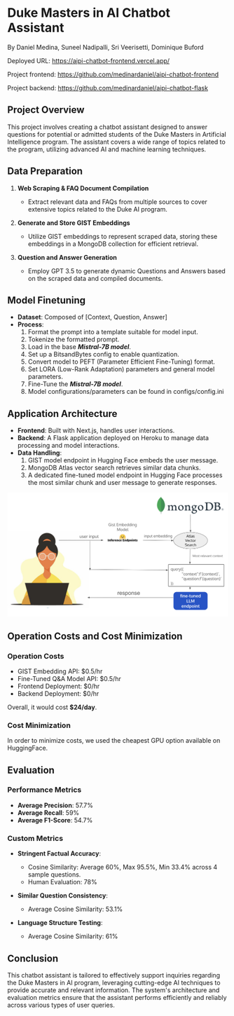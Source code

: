 # Duke Masters in AI Chatbot Assistant

By Daniel Medina, Suneel Nadipalli, Sri Veerisetti, Dominique Buford

Deployed URL: https://aipi-chatbot-frontend.vercel.app/

Project frontend: https://github.com/medinardaniel/aipi-chatbot-frontend

Project backend: https://github.com/medinardaniel/aipi-chatbot-flask

## Project Overview
This project involves creating a chatbot assistant designed to answer questions for potential or admitted students of the Duke Masters in Artificial Intelligence program. The assistant covers a wide range of topics related to the program, utilizing advanced AI and machine learning techniques.

## Data Preparation

1. **Web Scraping & FAQ Document Compilation**
   - Extract relevant data and FAQs from multiple sources to cover extensive topics related to the Duke AI program.

2. **Generate and Store GIST Embeddings**
   - Utilize GIST embeddings to represent scraped data, storing these embeddings in a MongoDB collection for efficient retrieval.

3. **Question and Answer Generation**
   - Employ GPT 3.5 to generate dynamic Questions and Answers based on the scraped data and compiled documents.

## Model Finetuning

- **Dataset**: Composed of [Context, Question, Answer]
- **Process**:
  1. Format the prompt into a template suitable for model input.
  2. Tokenize the formatted prompt.
  3. Load in the base ***Mistral-7B model***.
  4. Set up a BitsandBytes config to enable quantization.
  5. Convert model to PEFT (Parameter Efficient Fine-Tuning) format.
  6. Set LORA (Low-Rank Adaptation) parameters and general model parameters.
  7. Fine-Tune the ***Mistral-7B model***.
  8. Model configurations/parameters can be found in configs/config.ini

## Application Architecture

- **Frontend**: Built with Next.js, handles user interactions.
- **Backend**: A Flask application deployed on Heroku to manage data processing and model interactions.
- **Data Handling**:
  1. GIST model endpoint in Hugging Face embeds the user message.
  2. MongoDB Atlas vector search retrieves similar data chunks.
  3. A dedicated fine-tuned model endpoint in Hugging Face processes the most similar chunk and user message to generate responses.
 
![AIPI Chatbot Architecture](configs/aipi-chatbot-arch.png)

## Operation Costs and Cost Minimization

### Operation Costs

- GIST Embedding API: $0.5/hr
- Fine-Tuned Q&A Model API: $0.5/hr
- Frontend Deployment: $0/hr
- Backend Deployment: $0/hr

Overall, it would cost **$24/day**.

### Cost Minimization

In order to minimize costs, we used the cheapest GPU option available on HuggingFace.

## Evaluation

### Performance Metrics

- **Average Precision**: 57.7%
- **Average Recall**: 59%
- **Average F1-Score**: 54.7%

### Custom Metrics

- **Stringent Factual Accuracy**:
  - Cosine Similarity: Average 60%, Max 95.5%, Min 33.4% across 4 sample questions.
  - Human Evaluation: 78%
  
- **Similar Question Consistency**:
  - Average Cosine Similarity: 53.1%
  
- **Language Structure Testing**:
  - Average Cosine Similarity: 61%

## Conclusion

This chatbot assistant is tailored to effectively support inquiries regarding the Duke Masters in AI program, leveraging cutting-edge AI techniques to provide accurate and relevant information. The system's architecture and evaluation metrics ensure that the assistant performs efficiently and reliably across various types of user queries.



